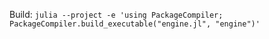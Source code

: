 Build: `julia --project -e 'using PackageCompiler; PackageCompiler.build_executable("engine.jl", "engine")'`